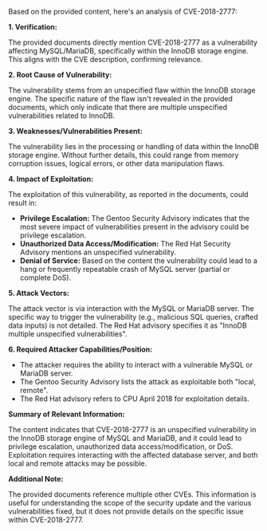 Based on the provided content, here's an analysis of CVE-2018-2777:

**1. Verification:**

The provided documents directly mention CVE-2018-2777 as a vulnerability affecting MySQL/MariaDB, specifically within the InnoDB storage engine. This aligns with the CVE description, confirming relevance.

**2. Root Cause of Vulnerability:**

The vulnerability stems from an unspecified flaw within the InnoDB storage engine. The specific nature of the flaw isn't revealed in the provided documents, which only indicate that there are multiple unspecified vulnerabilities related to InnoDB.

**3. Weaknesses/Vulnerabilities Present:**

The vulnerability lies in the processing or handling of data within the InnoDB storage engine. Without further details, this could range from memory corruption issues, logical errors, or other data manipulation flaws.

**4. Impact of Exploitation:**

The exploitation of this vulnerability, as reported in the documents, could result in:

*   **Privilege Escalation:** The Gentoo Security Advisory indicates that the most severe impact of vulnerabilities present in the advisory could be privilege escalation.
*   **Unauthorized Data Access/Modification:** The Red Hat Security Advisory mentions an unspecified vulnerability.
*   **Denial of Service:** Based on the content the vulnerability could lead to a hang or frequently repeatable crash of MySQL server (partial or complete DoS).

**5. Attack Vectors:**

The attack vector is via interaction with the MySQL or MariaDB server. The specific way to trigger the vulnerability (e.g., malicious SQL queries, crafted data inputs) is not detailed. The Red Hat advisory specifies it as "InnoDB multiple unspecified vulnerabilities".

**6. Required Attacker Capabilities/Position:**

*   The attacker requires the ability to interact with a vulnerable MySQL or MariaDB server.
*   The Gentoo Security Advisory lists the attack as exploitable both "local, remote".
*   The Red Hat advisory refers to CPU April 2018 for exploitation details.

**Summary of Relevant Information:**

The content indicates that CVE-2018-2777 is an unspecified vulnerability in the InnoDB storage engine of MySQL and MariaDB, and it could lead to privilege escalation, unauthorized data access/modification, or DoS. Exploitation requires interacting with the affected database server, and both local and remote attacks may be possible.

**Additional Note:**

The provided documents reference multiple other CVEs. This information is useful for understanding the scope of the security update and the various vulnerabilities fixed, but it does not provide details on the specific issue within CVE-2018-2777.